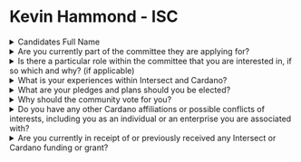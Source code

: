 # Kevin Hammond - ISC

<details>

<summary>Candidates Full Name</summary>

Kevin Hammond

</details>



<details>

<summary>Are you currently part of the committee they are applying for?</summary>

No

</details>



<details>

<summary>Is there a particular role within the committee that you are interested in, if so which and why? (if applicable)</summary>

I am willing to serve in any capacity that is required by the community and committee

</details>



<details>

<summary>What is your experiences within Intersect and Cardano?</summary>

I co-chair the Intersect Parameter Sub-Committee, and serve on the Intersect Technical Steering Committee, Security Working Group, and Hard Fork Working Group. I interact regularly with Intersect employees and members as part of my role as Head of Engineering for Cardano at IOG. I have helped establish Intersect as a functioning entity. In addition to my institutional membership via IOG, I am fully committed to Intersect as a personal founding member.

Today, Cardano is an established and respected blockchain, offering advanced proof-of-stake capabilities, staking rewards for Ada holders, smart contract capabilities, while operating a highly reliable globally distributed and decentralised network. Importantly, it also has a highly advanced and decentralised community governance system. As Head of Software Engineering for Cardano at IOG, and now IOE, I have been at the heart of this development, from the rollout of the Incentivised Testnet in 2019 to the delivery of the Chang Hard Fork earlier this month, and for the forthcoming Chang+1 delivery that will complete CIP-1694 and enable on-chain decentralised representation.

</details>



<details>

<summary>What are your pledges and plans should you be elected?</summary>

I pledge to use my detailed technical knowledge of Cardano, my long-standing research background, my strong software development background, and my connections with the Cardano ecosystem, to ensure that the best possible outcomes are achieved for Cardano, so that it maintains its unique position and influence within the blockchain sphere. I pledge to fulfil my duties to the community in an honest and transparent way, as a representative member of the Steering Committee.

Technology is at the heart of Cardano. I am applying to the Intersect Steering Committee since it is important to have a strong technical voice and presence on this key committee, that will shape the future direction of Intersect and its role within the community. My intention is to ensure that technology and research remain at the heart of Cardano, and that Intersect acts as the glue between Cardano developers and users. Many challenges need to be overcome, including setting the right long-term directions for Cardano as a reflection of a diverse and multi-faceted community. I will strive to achieve the correct balance, for the greater good of the Cardano ecosystem as a whole.

</details>



<details>

<summary>Why should the community vote for you?</summary>

As Head of Engineering for Cardano at IOG, I have been heavily involved in Cardano on a daily basis since 2019. I was a founding author of CIP-1694 and am firmly committed to the principles and practice of open community governance. I have provided Intersect with knowledge and advice that has enabled it to become established. I will continue to do this so it achieves the success that is needed to maintain Cardano as a leading blockchain.

</details>



<details>

<summary>Do you have any other Cardano affiliations or possible conflicts of interests, including you as an individual or an enterprise you are associated with?</summary>

I am employed by Input Output Engineering (IOE), a subsidiary of Input Output Global (IOG)

</details>



<details>

<summary>Are you currently in receipt of or previously received any Intersect or Cardano funding or grant?</summary>

Not personally. IOE has received Intersect funding to carry out development work on CIP-1694 and other activities.

</details>

